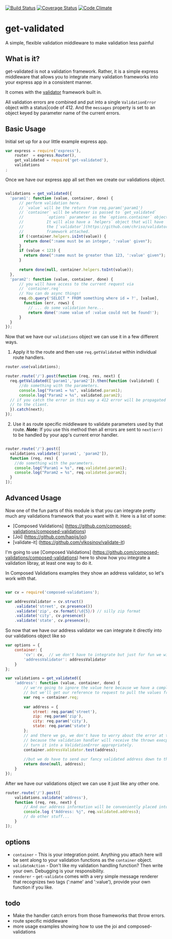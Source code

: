 [![Build Status](https://travis-ci.org/scull7/get-validated.svg)](https://travis-ci.org/scull7/get-validated)
[![Coverage Status](https://coveralls.io/repos/scull7/get-validated/badge.png)](https://coveralls.io/r/scull7/get-validated)
[![Code Climate](https://codeclimate.com/github/scull7/get-validated/badges/gpa.svg)](https://codeclimate.com/github/scull7/get-validated)

get-validated
=============

A simple, flexible validation middleware to make validation less painful

What is it?
-----------
get-validated is not a validation framework. Rather, it is a simple express
middleware that allows you to integrate many validation frameworks into your
express app in a consistent manner.

It comes with the [validator](https://github.com/chriso/validator.js) framework
built in. 

All validation errors are combined and put into a single `ValidationError` object
with a status|code of 412.  And the `messages` property is set to an object keyed
by parameter name of the current errors.

Basic Usage
-----------
Initial set up for a our little example express app.

```javascript
var express = require('express'),
    router  = express.Router(),
    get_validated = require('get-validated'),
    validations
;
```

Once we have our express app all set then we create our 
validations object.

```javascript

validations = get_validated({
  'param1': function (value, container, done) {
      // perform validation here.
      // `value` will be the return from req.param('param1')
      // `container` will be whatever is passed to `get_validated`
      //          `options` parameter as the `options.container` object
      //          It will also have a `helpers` object that will have
      //          the [`validator`](https://github.com/chriso/validator.js)
      //          framework attached.
      if (!container.helpers.isInt(value)) {
        return done(":name must be an integer, ':value' given");
      }
      if (value < 123) {
        return done(":name must be greater than 123, ':value' given");
      }
      
      return done(null, container.helpers.toInt(value));
  },
  'param2': function (value, container, done) {
      // you will have access to the current request via
      // `container.req`
      // You can do async things!
      req.db.query('SELECT * FROM something where id = ?', [value],
        function (err, rows) {
          // ... do some validation here...
          return done(':name value of :value could not be found!');
      }
  }
});
```

Now that we have our `validations` object we can use it in a few different
ways.  

1. Apply it to the route and then use `req.getValidated` within individual 
  route handlers.

```javascript
router.use(validations);

router.route('/').post(function (req, res, next) {
  req.getValidated(['param1','param2']).then(function (validated) {
      //do something with the parameters.
      console.log("Param1 = %s", validated.param1);
      console.log("Param2 = %s", validated.param2);
  // if you catch the error in this way a 412 error will be propagated
  // to the client.
  }).catch(next);
});

```

2. Use it as route specific middleware to validate parameters used by
  that route. ***Note:*** If you use this method then all errors are sent
  to `next(err)` to be handled by your app's current error handler.
  
```javascript

router.route('/').post([
  validations.validate(['param1', 'param2']),
  function (req, res) {
    //do something with the parameters.
    console.log("Param1 = %s", req.validated.param1);
    console.log("Param2 = %s", req.validated.param2);
  }
]);
```

Advanced Usage
--------------
Now one of the fun parts of this module is that you can integrate pretty much any validations framework that you want
with it.  Here is a list of some:

* [Composed Validations] (https://github.com/composed-validations/composed-validations)
* [Joi] (https://github.com/hapijs/joi)
* [validate-it] (https://github.com/vlkosinov/validate-it)

I'm going to use [Composed Validations] (https://github.com/composed-validations/composed-validations) here to show
how you integrate a validation libray, at least one way to do it.

In Composed Validations examples they show an address validator, so let's work with that.  

```javascript

var cv = require('composed-validations');

var addressValidator = cv.struct()
    .validate('street', cv.presence())
    .validate('zip', cv.format(/\d{5}/) // silly zip format
    .validate('city', cv.presence()
    .validate('state', cv.presence();
```

So now that we have our address validator we can integrate it directly into our validations object like so

```javascript
var options = {
    container: {
        'cv': cv,  // we don't have to integrate but just for fun we will.
        'addressValidator': addressValidator
    }
};

var validations = get_validated({
    'address': function (value, container, done) {
        // we're going to ignore the value here because we have a complex type,
        // but we'll get our reference to request to pull the values from there.
        var req = container.req;
        
        var address = {
            street: req.param('street'),
            zip: req.param('zip'),
            city: req.param('city'),
            state: req.param('state')
        };
        // and there we go, we don't have to worry about the error at this point
        // because the validation handler will receive the thrown execption and 
        // turn it into a ValidationError appropriately.
        container.addressValidator.test(address);
        
        //but we do have to send our fancy validated address down to the user function.
        return done(null, address);
    }
});
```

After we have our validations object we can use it just like any other one.

```javascript
router.route('/').post([
    validations.validate('address'),
    function (req, res, next) {
        // And our address information will be conveniently placed into the validated object.
        console.log ("Address: %j", req.validated.address);
        // do other stuff...
    }
]);
```

options
-------

* `container` - This is your integration point.  Anything you attach here will be
            sent along to your validation functions as the `container` object. 
* `validateAction` - Don't like my validation handling function? Then write your own.
            Debugging is your responsibility.
* `renderer` - `get-validate` comes with a very simple message renderer that recognizes
            two tags (':name' and ':value'), provide your own function if you like.

todo
----
* Make the handler catch errors from those frameworks that throw errors.
* route specific middleware
* more usage examples showing how to use the joi and composed-validations
